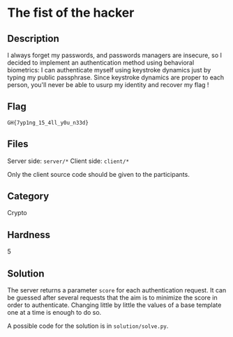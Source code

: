 # The fist of the hacker

## Description

I always forget my passwords, and passwords managers are insecure, so I decided
to implement an authentication method using behavioral biometrics: I can
authenticate myself using keystroke dynamics just by typing my public
passphrase.
Since keystroke dynamics are proper to each person, you'll never be able to
usurp my identity and recover my flag !

## Flag

`GH{7yp1ng_15_4ll_y0u_n33d}`

## Files

Server side: `server/*`
Client side: `client/*`

Only the client source code should be given to the participants.

## Category

Crypto

## Hardness

5

## Solution

The server returns a parameter `score` for each authentication request.
It can be guessed after several requests that the aim is to minimize the score
in order to authenticate.
Changing little by little the values of a base template one at a time is enough
to do so.

A possible code for the solution is in `solution/solve.py`.
